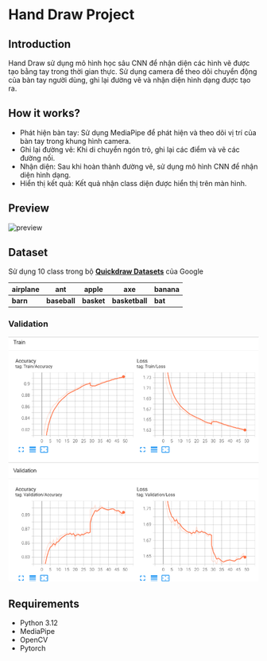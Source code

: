 # Hand Draw Project
## Introduction
Hand Draw sử dụng mô hình học sâu CNN để nhận diện các hình vẽ được tạo bằng tay trong thời gian thực. Sử dụng camera để theo dõi chuyển động của bàn tay người dùng, ghi lại đường vẽ và nhận diện hình dạng được tạo ra.

## How it works?
- Phát hiện bàn tay: Sử dụng MediaPipe để phát hiện và theo dõi vị trí của bàn tay trong khung hình camera.
- Ghi lại đường vẽ: Khi di chuyển ngón trỏ, ghi lại các điểm và vẽ các đường nối.
- Nhận diện: Sau khi hoàn thành đường vẽ, sử dụng mô hình CNN để nhận diện hình dạng.
- Hiển thị kết quả: Kết quả nhận class diện được hiển thị trên màn hình.

## Preview
![preview](./plots/rag_demo.gif)

## Dataset
Sử dụng 10 class trong bộ
[**Quickdraw Datasets**](https://quickdraw.withgoogle.com/data) của Google

|airplane|ant|apple|axe|banana|
|---|---|---|---|---|
|**barn**|**baseball**|**basket**|**basketball**|**bat**|

### Validation
![validation](./plots/tensorboard.png)

## Requirements
- Python 3.12
- MediaPipe
- OpenCV
- Pytorch
